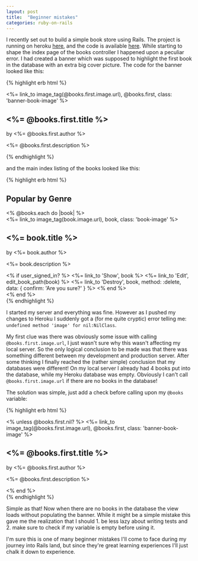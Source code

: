 ```yaml
---
layout: post
title:  "Beginner mistakes"
categories: ruby-on-rails
---
```

I recently set out to build a simple book store using Rails. The project is running
on heroku [here](http://martin-nabhan-book-store.herokuapp.com),
and the code is available [here](https://github.com/MartinN13/book-store).
While starting to shape the index page of the books controller I happened upon a
peculiar error. I had created a banner which was supposed to highlight the first
book in the database with an extra big cover picture.
The code for the banner looked like this:

{% highlight erb html %}
<div class="banner">
    <%= link_to image_tag(@books.first.image.url), @books.first, class: 'banner-book-image' %>
    <h2 class="banner-title"><%= @books.first.title %></h2>
    <p class="banner-author">by <%= @books.first.author %></p>
    <p class="banner-description"><%= @books.first.description %></p>
</div>
{% endhighlight %}

and the main index listing of the books looked like this:

{% highlight erb html %}
<div class="main-content">
  <h2>Popular by Genre</h2>
  <% @books.each do |book| %>
    <div class="col-md-4">
      <%= link_to image_tag(book.image.url), book, class: 'book-image' %>
      <h2 class="title"><%= book.title %></h2>
      <p class="author">by <%= book.author %></p>
      <p class="description"><%= book.description %></p>
      <% if user_signed_in? %>
        <%= link_to 'Show', book %>
        <%= link_to 'Edit', edit_book_path(book) %>
        <%= link_to 'Destroy', book, method: :delete, data: { confirm: 'Are you sure?' } %>
      <% end %>
    </div>
  <% end %>
</div>
{% endhighlight %}

I started my server and everything was fine. However as I pushed my changes to Heroku
I suddenly got a (for me quite cryptic) error telling me: `undefined method 'image' for nil:NilClass`.

My first clue was there was obviously some issue with calling `@books.first.image.url`,
I just wasn't sure why this wasn't affecting my local server. So the only logical
conclusion to be made was that there was something different between my development
and production server. After some thinking I finally reached the (rather simple)
conclusion that my databases were different! On my local server I already had 4 books
put into the database, while my Heroku database was empty. Obviously I can't call
`@books.first.image.url` if there are no books in the database!

The solution was simple, just add a check before calling upon my `@books` variable:

{% highlight erb html %}
<div class="banner">
  <% unless @books.first.nil? %>
    <%= link_to image_tag(@books.first.image.url), @books.first, class: 'banner-book-image' %>
    <h2 class="banner-title"><%= @books.first.title %></h2>
    <p class="banner-author">by <%= @books.first.author %></p>
    <p class="banner-description"><%= @books.first.description %></p>
  <% end %>
</div>
{% endhighlight %}

Simple as that! Now when there are no books in the database the view loads without
populating the banner. While it might be a simple mistake this gave me the realization
that I should 1. be less lazy about writing tests and 2. make sure to check if my
variable is empty before using it.

I'm sure this is one of many beginner mistakes I'll come to face during my journey
into Rails land, but since they're great learning experiences I'll just chalk it
down to experience.
